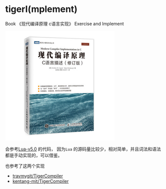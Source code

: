 # tigerI(mplement)

Book 《现代编译原理 c语言实现》 Exercise and Implement

![book](./img/book-pre.jpeg)


会参考[Lua-v5.0](https://github.com/lua/lua/tree/v5.0) 的代码，
因为`Lua` 的源码量比较少，相对简单，并且词法和语法都是手动实现的，可以借鉴。

也参考了这两个实现

- [travmygit/TigerCompiler](https://github.com/travmygit/TigerCompiler)
- [kentang-mit/TigerCompiler](https://github.com/kentang-mit/TigerCompiler)

